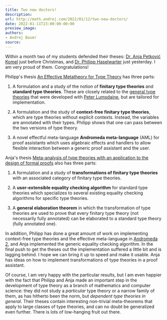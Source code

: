 ```yaml
---
title: Two new doctors!
description:
url: http://math.andrej.com/2022/01/12/two-new-doctors/
date: 2022-01-11T23:00:00-00:00
preview_image:
authors:
- Andrej Bauer
source:
---
```


<p>Within a month two of my students defended their theses: <a href="https://anjapetkovic.com">Dr. Anja Petković Komel</a> just before Christmas, and <a href="https://haselwarter.org">Dr. Philipp Haselwarter</a> just yesterday. I am very proud of them. Congratulations!</p>



<p>Philipp's thesis <a href="https://haselwarter.org/assets/pdfs/effective-metatheory-for-type-theory.pdf">An Effective Metatheory for Type Theory</a> has three parts:</p>

<ol>
  <li>
    <p>A formulation and a study of the notion of <strong>finitary type theories</strong> and <strong>standard type theories</strong>. These are closely related to the <a href="https://arxiv.org/abs/2009.05539">general type theories</a> that were developed with <a href="http://peterlefanulumsdaine.com">Peter Lumsdaine</a>, but are tailored for implementation.</p>
  </li>
  <li>
    <p>A formulation and the study of <strong>context-free finitary type theories</strong>, which are type theories without explicit contexts. Instead, the variables are annotated with their types. Philipp shows that one can pass between the two versions of type theory.</p>
  </li>
  <li>
    <p>A novel effectful meta-language <strong>Andromeda meta-language</strong> (AML) for proof assistants which uses algebraic effects and handlers to allow flexible interaction between a generic proof assistant and the user.</p>
  </li>
</ol>

<p>Anja's thesis <a href="https://anjapetkovic.com/img/doctoralThesis.pdf">Meta-analysis of type theories with an application to the design of formal proofs</a> also has three parts:</p>

<ol>
  <li>
    <p>A formulation and a study of <strong>transformations of finitary type theories</strong> with an associated category of finitary type theories.</p>
  </li>
  <li>
    <p>A <strong>user-extensible equality checking algorithm</strong> for standard type theories which specializes to several existing equality checking algorithms for specific type theories.</p>
  </li>
  <li>
    <p>A <strong>general elaboration theorem</strong> in which the transformation of type theories are used to prove that every finitary type theory (not necessarily fully annotated) can be elaborated to a standard type theory (fully annotated one).</p>
  </li>
</ol>

<p>In addition, Philipp has done a great amount of work on implementing context-free type theories and the effective meta-language in <a href="http://www.andromeda-prover.org">Andromeda 2</a>, and Anja implemented the generic equality checking algorithm. In the final push to get the theses out the implementation suffered a little bit and is lagging behind. I hope we can bring it up to speed and make it usable. Anja has ideas on how to implement transformations of type theories in a proof assistant.</p>

<p>Of course, I am very happy with the particular results, but I am even happier with the fact that Philipp and Anja made an important step in the development of type theory as a branch of mathematics and computer science: they did not study a <em>particular</em> type theory or a narrow family of them, as has hitherto been the norm, but <em>dependent type theories in general</em>. Their theses contain interesting non-trivial meta-theorems that apply to large classes of type theories, and can no doubt be generalized even further.
There is lots of low-hanging fruit out there.</p>
